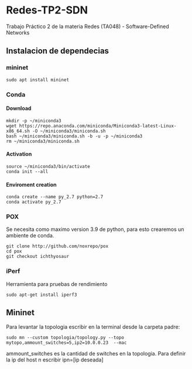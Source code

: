 # Redes-TP2-SDN

Trabajo Práctico 2 de la materia Redes (TA048) - Software-Defined Networks

## Instalacion de dependecias

### mininet

    sudo apt install mininet

### Conda

#### Download

    mkdir -p ~/miniconda3
    wget https://repo.anaconda.com/miniconda/Miniconda3-latest-Linux-x86_64.sh -O ~/miniconda3/miniconda.sh
    bash ~/miniconda3/miniconda.sh -b -u -p ~/miniconda3
    rm ~/miniconda3/miniconda.sh

#### Activation

    source ~/miniconda3/bin/activate    
    conda init --all

#### Enviroment creation

    conda create --name py_2.7 python=2.7
    conda activate py_2.7

### POX

Se necesita como maximo version 3.9 de python, para esto crearemos un ambiente de conda.

    git clone http://github.com/noxrepo/pox
    cd pox
    git checkout ichthyosaur

### iPerf

Herramienta para pruebas de rendimiento

    sudo apt-get install iperf3
## Mininet
Para levantar la topologia escribir en la terminal desde la carpeta padre:

    sudo mn --custom topologia/topology.py --topo mytopo,ammount_switches=5,ip2=10.0.0.23  --mac

ammount_switches es la cantidad de switches en la topologia. Para definir la ip del host n escribir ipn=[ip deseada]



    
